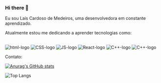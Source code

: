 ### Hi there 👋

Eu sou Laís Cardoso de Medeiros, uma desenvolvedora em constante aprendizado.

Atualmente estou me dedicando a aprender tecnologias como:
<div style="display: inline_block"><br>
   <img src="https://img.shields.io/badge/HTML5-E34F26?style=for-the-badge&logo=html5&logoColor=white" alt="html-logo"/>
   <img src="https://img.shields.io/badge/CSS3-1572B6?style=for-the-badge&logo=css3&logoColor=white" alt="CSS-logo"/>
   <img src="https://img.shields.io/badge/JavaScript-323330?style=for-the-badge&logo=javascript&logoColor=F7DF1E" alt="JS-logo"/>
   <img src="https://img.shields.io/badge/React-20232A?style=for-the-badge&logo=react&logoColor=61DAFB" alt="React-logo"/>
   <img src="https://img.shields.io/badge/c++-%2300599C.svg?style=for-the-badge&logo=c%2B%2B&logoColor=white" alt="C++-logo"/>
    <img src="https://img.shields.io/badge/python-3670A0?style=for-the-badge&logo=python&logoColor=ffdd54" alt="C++-logo"/>
   
</div>
   
   	

Contato:

[![Anurag's GitHub stats](https://github-readme-stats.vercel.app/api?username=lais-cardoso&show_icons=true&theme=radical)](https://github.com/anuraghazra/github-readme-stats)

![Top Langs](https://github-readme-stats.vercel.app/api/top-langs/?username=lais-cardoso&layout=compact)
